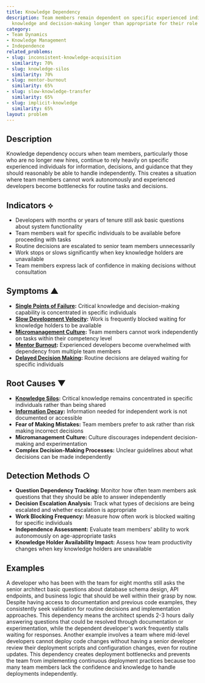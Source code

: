 ```yaml
---
title: Knowledge Dependency
description: Team members remain dependent on specific experienced individuals for
  knowledge and decision-making longer than appropriate for their role and tenure.
category:
- Team Dynamics
- Knowledge Management
- Independence
related_problems:
- slug: inconsistent-knowledge-acquisition
  similarity: 70%
- slug: knowledge-silos
  similarity: 70%
- slug: mentor-burnout
  similarity: 65%
- slug: slow-knowledge-transfer
  similarity: 65%
- slug: implicit-knowledge
  similarity: 65%
layout: problem
---
```


## Description

Knowledge dependency occurs when team members, particularly those who are no longer new hires, continue to rely heavily on specific experienced individuals for information, decisions, and guidance that they should reasonably be able to handle independently. This creates a situation where team members cannot work autonomously and experienced developers become bottlenecks for routine tasks and decisions.

## Indicators ⟡

- Developers with months or years of tenure still ask basic questions about system functionality
- Team members wait for specific individuals to be available before proceeding with tasks
- Routine decisions are escalated to senior team members unnecessarily
- Work stops or slows significantly when key knowledge holders are unavailable
- Team members express lack of confidence in making decisions without consultation

## Symptoms ▲

- **[Single Points of Failure](single-points-of-failure.md):** Critical knowledge and decision-making capability is concentrated in specific individuals
- **[Slow Development Velocity](slow-development-velocity.md):** Work is frequently blocked waiting for knowledge holders to be available
- **[Micromanagement Culture](micromanagement-culture.md):** Team members cannot work independently on tasks within their competency level
- **[Mentor Burnout](mentor-burnout.md):** Experienced developers become overwhelmed with dependency from multiple team members
- **[Delayed Decision Making](delayed-decision-making.md):** Routine decisions are delayed waiting for specific individuals

## Root Causes ▼

- **[Knowledge Silos](knowledge-silos.md):** Critical knowledge remains concentrated in specific individuals rather than being shared
- **[Information Decay](information-decay.md):** Information needed for independent work is not documented or accessible
- **Fear of Making Mistakes:** Team members prefer to ask rather than risk making incorrect decisions
- **Micromanagement Culture:** Culture discourages independent decision-making and experimentation
- **Complex Decision-Making Processes:** Unclear guidelines about what decisions can be made independently

## Detection Methods ○

- **Question Dependency Tracking:** Monitor how often team members ask questions that they should be able to answer independently
- **Decision Escalation Analysis:** Track what types of decisions are being escalated and whether escalation is appropriate
- **Work Blocking Frequency:** Measure how often work is blocked waiting for specific individuals
- **Independence Assessment:** Evaluate team members' ability to work autonomously on age-appropriate tasks
- **Knowledge Holder Availability Impact:** Assess how team productivity changes when key knowledge holders are unavailable

## Examples

A developer who has been with the team for eight months still asks the senior architect basic questions about database schema design, API endpoints, and business logic that should be well within their grasp by now. Despite having access to documentation and previous code examples, they consistently seek validation for routine decisions and implementation approaches. This dependency means the architect spends 2-3 hours daily answering questions that could be resolved through documentation or experimentation, while the dependent developer's work frequently stalls waiting for responses. Another example involves a team where mid-level developers cannot deploy code changes without having a senior developer review their deployment scripts and configuration changes, even for routine updates. This dependency creates deployment bottlenecks and prevents the team from implementing continuous deployment practices because too many team members lack the confidence and knowledge to handle deployments independently.